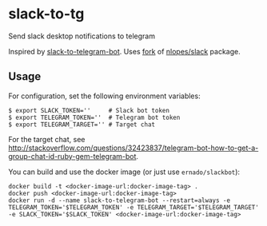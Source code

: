 # slack-to-tg
Send slack desktop notifications to telegram

Inspired by [slack-to-telegram-bot](https://github.com/trestoa/slack-to-telegram-bot).
Uses [fork](https://github.com/ernado/slack) of [nlopes/slack](https://github.com/nlopes/slack) package.

## Usage

For configuration, set the following environment variables:
```
$ export SLACK_TOKEN=''     # Slack bot token
$ export TELEGRAM_TOKEN=''  # Telegram bot token
$ export TELEGRAM_TARGET='' # Target chat
```
For the target chat, see http://stackoverflow.com/questions/32423837/telegram-bot-how-to-get-a-group-chat-id-ruby-gem-telegram-bot.

You can build and use the docker image (or just use `ernado/slackbot`):
```
docker build -t <docker-image-url:docker-image-tag> .
docker push <docker-image-url:docker-image-tag>
docker run -d --name slack-to-telegram-bot --restart=always -e TELEGRAM_TOKEN='$TELEGRAM_TOKEN' -e TELEGRAM_TARGET='$TELEGRAM_TARGET' -e SLACK_TOKEN='$SLACK_TOKEN' <docker-image-url:docker-image-tag>
```
